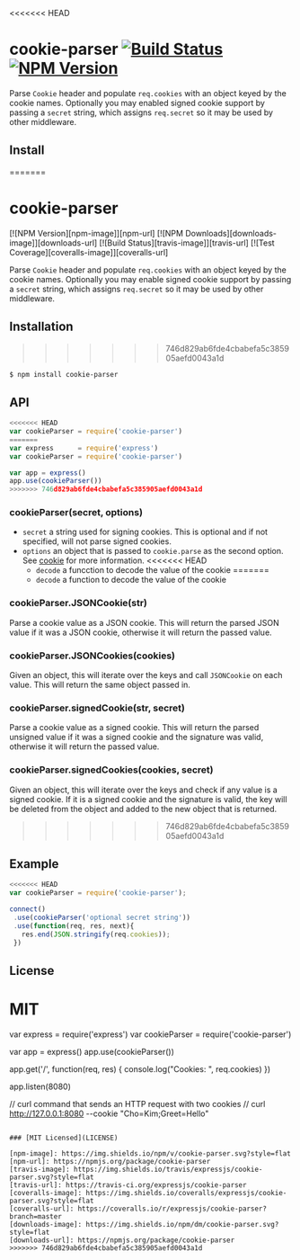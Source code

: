 <<<<<<< HEAD
# cookie-parser [![Build Status](https://travis-ci.org/expressjs/cookie-parser.svg?branch=master)](https://travis-ci.org/expressjs/cookie-parser) [![NPM Version](https://badge.fury.io/js/cookie-parser.svg)](https://badge.fury.io/js/cookie-parser)

Parse `Cookie` header and populate `req.cookies` with an object keyed by the cookie
names. Optionally you may enabled signed cookie support by passing a `secret` string,
which assigns `req.secret` so it may be used by other middleware.

## Install
=======
# cookie-parser

[![NPM Version][npm-image]][npm-url]
[![NPM Downloads][downloads-image]][downloads-url]
[![Build Status][travis-image]][travis-url]
[![Test Coverage][coveralls-image]][coveralls-url]

Parse `Cookie` header and populate `req.cookies` with an object keyed by the cookie
names. Optionally you may enable signed cookie support by passing a `secret` string,
which assigns `req.secret` so it may be used by other middleware.

## Installation
>>>>>>> 746d829ab6fde4cbabefa5c385905aefd0043a1d

```sh
$ npm install cookie-parser
```

## API

```js
<<<<<<< HEAD
var cookieParser = require('cookie-parser')
=======
var express      = require('express')
var cookieParser = require('cookie-parser')

var app = express()
app.use(cookieParser())
>>>>>>> 746d829ab6fde4cbabefa5c385905aefd0043a1d
```

### cookieParser(secret, options)

- `secret` a string used for signing cookies. This is optional and if not specified, will not parse signed cookies.
- `options` an object that is passed to `cookie.parse` as the second option. See [cookie](https://www.npmjs.org/package/cookie) for more information.
<<<<<<< HEAD
  - `decode` a funcction to decode the value of the cookie
=======
  - `decode` a function to decode the value of the cookie

### cookieParser.JSONCookie(str)

Parse a cookie value as a JSON cookie. This will return the parsed JSON value if it was a JSON cookie, otherwise it will return the passed value.

### cookieParser.JSONCookies(cookies)

Given an object, this will iterate over the keys and call `JSONCookie` on each value. This will return the same object passed in.

### cookieParser.signedCookie(str, secret)

Parse a cookie value as a signed cookie. This will return the parsed unsigned value if it was a signed cookie and the signature was valid, otherwise it will return the passed value.

### cookieParser.signedCookies(cookies, secret)

Given an object, this will iterate over the keys and check if any value is a signed cookie. If it is a signed cookie and the signature is valid, the key will be deleted from the object and added to the new object that is returned.
>>>>>>> 746d829ab6fde4cbabefa5c385905aefd0043a1d

## Example

```js
<<<<<<< HEAD
var cookieParser = require('cookie-parser');

connect()
 .use(cookieParser('optional secret string'))
 .use(function(req, res, next){
   res.end(JSON.stringify(req.cookies));
 })
```

## License

MIT
=======
var express      = require('express')
var cookieParser = require('cookie-parser')

var app = express()
app.use(cookieParser())

app.get('/', function(req, res) {
  console.log("Cookies: ", req.cookies)
})

app.listen(8080)

// curl command that sends an HTTP request with two cookies
// curl http://127.0.0.1:8080 --cookie "Cho=Kim;Greet=Hello"
```

### [MIT Licensed](LICENSE)

[npm-image]: https://img.shields.io/npm/v/cookie-parser.svg?style=flat
[npm-url]: https://npmjs.org/package/cookie-parser
[travis-image]: https://img.shields.io/travis/expressjs/cookie-parser.svg?style=flat
[travis-url]: https://travis-ci.org/expressjs/cookie-parser
[coveralls-image]: https://img.shields.io/coveralls/expressjs/cookie-parser.svg?style=flat
[coveralls-url]: https://coveralls.io/r/expressjs/cookie-parser?branch=master
[downloads-image]: https://img.shields.io/npm/dm/cookie-parser.svg?style=flat
[downloads-url]: https://npmjs.org/package/cookie-parser
>>>>>>> 746d829ab6fde4cbabefa5c385905aefd0043a1d
